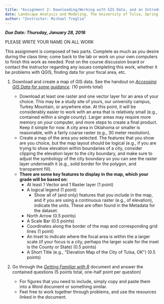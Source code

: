 ```yaml
---
title: "Assignment 2: Downloading/Working with GIS Data, and an Introduction to R"
date: Landscape Analysis and Modeling, The University of Tulsa, Spring 2016
author: "Instructor: Michael Treglia"
---
```


***Due Date: Thursday, January 28, 2016***

PLEASE WRITE YOUR NAME ON ALL WORK

This assignment is composed of two parts. Complete as much as you desire during the class time; come back to the lab or work on your own computers to finish this work as needed. Post on the course discussion board or contact the instructor regarding any issues completing this work, whether it be problems with QGIS, finding data for your focal area, etc.

1.	Download and create a map of GIS data. See the handout on *[Accessing GIS Data for some guidance](./AccessingGISData.md)*. (10 points total)
	* Download at least one raster and one vector layer for an area of your choice. This may be a study site of yours, our university campus, Turkey Mountain, or anywhere else. At this point, it will be considerably easier to work with an area that is relatively small (e.g., contained within a single county). Larger areas may require more memory on your computer, and more steps to create a final product. Keep it simple for now. A city area in Oklahoma or smaller is reasonable, with a fairly coarse raster (e.g., 30 meter resolution).
	* Create a map of the area you selected. The features that you show are you choice, but the map layout should be logical (e.g., if you are trying to show elevation within boundaries of a city, consider clipping the elevation layer to the city boundary, and make sure to adjust the symbology of the city boundary so you can see the raster layer underneath it (e.g., solid border for the polygon, and transparent fill).
	* **There are some key features to display in the map, which your grade will be based on:**
		* At least 1 Vector and 1 Raster layer (1 point)
		* A logical legend (1 point)
			* Show all of (and only) features that you include in the map, and if you are using a continuous raster (e.g., of elevation), indicate the units. These are often found in the Metadata for the dataset.
		* North Arrow (0.5 points)
		* A Scale Bar (0.5 points)
		* Coordinates along the border of the map and corresponding grid lines (1 point)
		* An Inset to indicate where the focal area is within the a larger scale (if your focus is a city, perhaps the larger scale for the inset is the County or State) (0.5 points)
		* A Short Title (e.g., "Elevation Map of the City of Tulsa, OK") (0.5 points)
		
2. Go through the *[Getting Familiar with R](./Lab2_IntroToR.Rmd)* document and answer the contained questions (5 points total, one-half point per question)
	* For figures that you need to include, simply copy and paste them into a Word document or something similar.
	* Feel free to work together through problems, and use the resources linked in the document.